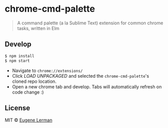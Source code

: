 # chrome-cmd-palette

> A command palette (a la Sublime Text) extension for common chrome tasks, written in Elm

## Develop

```bash
$ npm install
$ npm start
```

* Navigate to `chrome://extensions/`
* Click _LOAD UNPACKAGED_ and selected the `chrome-cmd-palette`'s cloned repo location.
* Open a new chrome tab and develop. Tabs will automatically refresh on code change :)

## License

MIT © [Eugene Lerman](http://github.com/airbugg)
